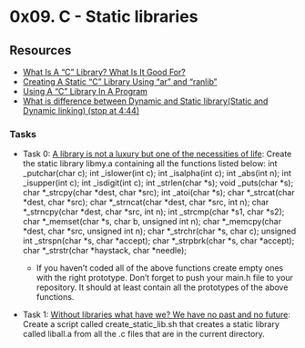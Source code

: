 # 0x09. C - Static libraries

## Resources

+ [What Is A “C” Library? What Is It Good For?](https://docencia.ac.upc.edu/FIB/USO/Bibliografia/unix-c-libraries.html)
+ [Creating A Static “C” Library Using “ar” and “ranlib”](https://docencia.ac.upc.edu/FIB/USO/Bibliografia/unix-c-libraries.html)
+ [Using A “C” Library In A Program](https://docencia.ac.upc.edu/FIB/USO/Bibliografia/unix-c-libraries.html)
+ [What is difference between Dynamic and Static library(Static and Dynamic linking) (stop at 4:44)](https://www.youtube.com/watch?v=eW5he5uFBNM)

### Tasks
+ Task 0: [A library is not a luxury but one of the necessities of life](): Create the static library libmy.a containing all the functions listed below:
int _putchar(char c);
int _islower(int c);
int _isalpha(int c);
int _abs(int n);
int _isupper(int c);
int _isdigit(int c);
int _strlen(char *s);
void _puts(char *s);
char *_strcpy(char *dest, char *src);
int _atoi(char *s);
char *_strcat(char *dest, char *src);
char *_strncat(char *dest, char *src, int n);
char *_strncpy(char *dest, char *src, int n);
int _strcmp(char *s1, char *s2);
char *_memset(char *s, char b, unsigned int n);
char *_memcpy(char *dest, char *src, unsigned int n);
char *_strchr(char *s, char c);
unsigned int _strspn(char *s, char *accept);
char *_strpbrk(char *s, char *accept);
char *_strstr(char *haystack, char *needle);

	- If you haven’t coded all of the above functions create empty ones with the right prototype.
Don’t forget to push your main.h file to your repository. It should at least contain all the prototypes of the above functions.
+ Task 1: [Without libraries what have we? We have no past and no future](): Create a script called create_static_lib.sh that creates a static library called liball.a from all the .c files that are in the current directory.

